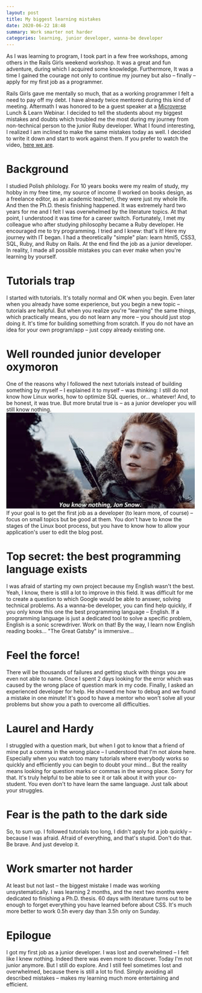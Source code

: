 ```yaml
---
layout: post
title: My biggest learning mistakes
date: 2020-06-22 18:48
summary: Work smarter not harder
categories: learning, junior developer, wanna-be developer
---
```


As I was learning to program, I took part in a few free workshops, among others in the Rails Girls weekend workshop. It was a great and fun adventure, during which I acquired some knowledge. Furthermore, It was a time I gained the courage not only to continue my journey but also – finally – apply for my first job as a programmer.

Rails Girls gave me mentally so much, that as a working programmer I felt a need to pay off my debt. I have already twice mentored during this kind of meeting. Aftermath I was honored to be a guest speaker at a [Microverse](https://www.microverse.org/) Lunch & Learn Webinar. I decided to tell the students about my biggest mistakes and doubts which troubled me the most during my journey from non-technical person to the junior Ruby developer. What I found interesting, I realized I am inclined to make the same mistakes today as well. I decided to write it down and start to work against them. If you prefer to watch the video, [here we are](https://www.youtube.com/watch?v=iwJJ5oSt5ZE).

# Background
I studied Polish philology. For 10 years books were my realm of study, my hobby in my free time, my source of income (I worked on books design, as a freelance editor, as an academic teacher), they were just my whole life. And then the Ph.D. thesis finishing happened. It was extremely hard two years for me and I felt I was overwhelmed by the literature topics. At that point, I understood it was time for a career switch.
Fortunately, I met my colleague who after studying philosophy became a Ruby developer. He encouraged me to try programming. I tried and I knew: that's it! Here my journey with IT began. I had a theoretically "simple" plan: learn html5, CSS3, SQL, Ruby, and Ruby on Rails. At the end find the job as a junior developer. In reality, I made all possible mistakes you can ever make when you're learning by yourself.

# Tutorials trap
I started with tutorials. It's totally normal and OK when you begin. Even later when you already have some experience, but you begin a new topic – tutorials are helpful. But when you realize you're "learning" the same things, which practically means, you do not learn any more – you should just stop doing it. It's time for building something from scratch. If you do not have an idea for your own program/app – just copy already existing one.

# Well rounded junior developer oxymoron
One of the reasons why I followed the next tutorials instead of building something by myself – I explained it to myself – was thinking: I still do not know how Linux works, how to optimize SQL queries, or... whatever! And, to be honest, it was true. But more brutal true is – as a junior developer you will still know nothing.
![You know nothing, John Snow](assets/2020-06-22-learning-mistakes/you-know-nothing-jon-snow.png)
If your goal is to get the first job as a developer (to learn more, of course) – focus on small topics but be good at them. You don't have to know the stages of the Linux boot process, but you have to know how to allow your application's user to edit the blog post.

# Top secret: the best programming language exists
I was afraid of starting my own project because my English wasn't the best. Yeah, I know, there is still a lot to improve in this field. It was difficult for me to create a question to which Google would be able to answer, solving technical problems. As a wanna-be developer, you can find help quickly, if you only know this one the best programming language – English. If a programming language is just a dedicated tool to solve a specific problem, English is a sonic screwdriver. Work on that!
By the way, I learn now English reading books... "The Great Gatsby" is immersive...

# Feel the force!
There will be thousands of failures and getting stuck with things you are even not able to name. Once I spent 2 days looking for the error which was caused by the wrong place of question mark in my code. Finally, I asked an experienced developer for help. He showed me how to debug and we found a mistake in one minute!
It's good to have a mentor who won't solve all your problems but show you a path to overcome all difficulties.

# Laurel and Hardy
I struggled with a question mark, but when I got to know that a friend of mine put a comma in the wrong place – I understood that I'm not alone here. Especially when you watch too many tutorials where everybody works so quickly and efficiently you can begin to doubt your mind... But the reality means looking for question marks or commas in the wrong place. Sorry for that. It's truly helpful to be able to see it or talk about it with your co-student. You even don't to have learn the same language. Just talk about your struggles.

# Fear is the path to the dark side
So, to sum up. I followed tutorials too long, I didn't apply for a job quickly – because I was afraid. Afraid of everything, and that's stupid. Don't do that. Be brave. And just develop it.

# Work smarter not harder
At least but not last – the biggest mistake I made was working unsystematically. I was learning 2 months, and the next two months were dedicated to finishing a Ph.D. thesis. 60 days with literature turns out to be enough to forget everything you have learned before about CSS. It's much more better to work 0.5h every day than 3.5h only on Sunday.

# Epilogue
I got my first job as a junior developer. I was lost and overwhelmed – I felt like I knew nothing. Indeed there was even more to discover.
Today I'm not junior anymore. But I still do explore. And I still feel sometimes lost and overwhelmed, because there is still a lot to find. Simply avoiding all described mistakes – makes my learning much more entertaining and efficient.
